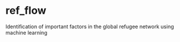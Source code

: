 # ref_flow
Identification of important factors in the global refugee network using machine learning
